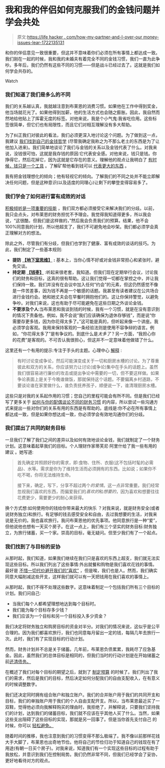 # 我和我的伴侣如何克服我们的金钱问题并学会共处

> 原文:[https://life hacker . com/how-my-partner-and-I-over-our money-issues-lear-1722135131](https://lifehacker.com/how-my-partner-and-i-overcame-our-money-issues-and-lear-1722135131)

和你的伴侣意见一致很重要，但这并不意味着你们必须在所有事情上都达成一致。我们刚在一起的时候，我和我的未婚夫有着完全不同的金钱习惯，我们一直为此争吵。多年后，我们仍然有这些不同的习惯——但是战斗已经过去了。这就是我们如何学会共存的。

Watch

### 我们知道了我们是多么的不同

我们的关系越认真，我就越注意到布莱恩的消费习惯。如果他在工作中得到奖金，他当场就花光了。如果他得到加薪，他的生活方式也会随之膨胀。因此，我自然而然地给他贴上了挥霍无度的标签。对他来说，我是个小气鬼:我省吃俭用。这些标签很简单，但它们也有局限性，而且它们对相互理解没有多大帮助。

为了纠正我们对彼此的看法，我们必须更深入地讨论这个问题。为了做到这一点，我建议 [我们找到自己的金钱哲学](http://twocents.lifehacker.com/find-your-money-philosophy-to-avoid-fights-with-your-1561096068) (尽管我确定我称之为不那么老土的东西是为了让他加入进来)。我们简单地谈论了我们与金钱的关系以及金钱代表了什么。对我来说，没钱很可怕，这就是我存钱的原因:它代表安全感。对他来说，钱只是钱。你挣得它，然后花掉它，因为这就是它存在的意义。理解他的观点让我明白了 [有时候，钱只是一个工具](http://twocents.lifehacker.com/think-of-money-as-a-tool-not-an-ideal-1686939120) 。了解矿帮他看到钱可以 [代表更大的东西](http://twocents.lifehacker.com/for-a-solid-financial-plan-find-out-why-money-is-impor-1696643469) 。

我有把金钱理想化的倾向；他有轻视它的倾向。了解我们的不同之处并不能立即解决任何问题，但是这种意识(以及适度的同理心)让剩下的攀登变得容易多了。

### 我们学会了如何进行富有成效的对话

[积极倾听是一项重要的技能](http://lifehacker.com/be-a-good-listener-328291) ，我们双方都必须接受它来解决我们的分歧。以前，我只会点头，对布莱恩的财务担忧不予理会。我觉得我知道得更多，所以我会说，“这很酷，但我们是这样做的，”然后我会负责我们的预算。结果，他不会 100%同意我的计划，所以他超支了，我们不可避免地会吵架。我们都必须学会真正理解对方的想法。

除此之外，尽管我们有分歧，但我们也学到了健康、富有成效的谈话的技巧。为此，我们制定了一些基本规则:

*   **提防** [**【地下室思维】**](http://twocents.lifehacker.com/beware-basement-thinking-when-talking-to-a-spouse-abo-1710508976) **:** 基本上，当你心情不好或对金钱非常担心和紧张时，避免交谈。
*   **持定期** [**【钱枣】**](http://lifehacker.com/keep-your-personal-finances-in-check-with-weekly-money-1684082022) :听起来很老套，我知道。但我们现在定期举行会议，讨论我们的财务和目标，这真的很有帮助。这让我们觉得一切都在掌控之中，并让我们保持一致。我们并没有在会议中加入任何“约会”的元素，但这仍然感觉不像是一件苦差事，因为钱不再是一个敏感的话题。我甚至有读者建议在公共场合进行金钱约会。她和她丈夫会在早餐时拥抱他们的。这让你保持警觉，以避免争吵。对我们来说，这也有助于尽可能避免在这些日期之外谈论金钱。
*   **不要涉及个人**:当布莱恩和我谈到钱的时候，我有一个习惯，就是在没有意识到的情况下责备他。例如，我不会说“我们应该确保为退休存够钱”，而是说“你需要存更多钱，因为你花得太多了。”这可能是真的，但听起来像一个讲座。我必须学会客观。我用来保持客观的一条经验法则是使用不容争辩的语言。例如，“你花得太多了”是有争议的。到底什么是*太多了*？另一方面，“我担心你的花费”是客观的。不可否认我很担心，但这并不一定意味着他做错了什么。

这里还有一个有用的提示:专注于手头的主题。心理中心 [解释](http://psychcentral.com/blog/archives/2009/04/14/9-steps-to-better-communication-today/?all=1) :

> 有时讨论变成争论，然后可能演变成关于一切和厨房水槽的讨论。为了尊重彼此和双方的关系，你应该努力让讨论(或争论)集中在手头的话题上。虽然我们很容易进行廉价的攻击或提出争论中需要的一切，但不要这样做。如果争论表面上是关于今晚谁做饭，那就保持这个话题。不要偏离乡村道路，不要谈论谁在家里做什么，谁负责抚养孩子，顺便说一下，谁清理厨房水槽。

这些只是对我的关系起作用的习惯；您自己的里程可能会有所不同。但是我们已经写了更多关于 [如何与你的配偶谈论不同的财务习惯](http://twocents.lifehacker.com/how-should-i-talk-to-my-spouse-about-our-different-fina-1679784629) 的内容，所以尝试一些沟通方式来提出一些对你们的关系有用的东西是有帮助的。底线是:你不必在所有事情上都达成一致，但是如果你想达成一致，你必须学会有效地沟通你们的分歧。

### 我们提出了共同的财务目标

一旦我们了解了我们之间的差异以及如何有效地谈论金钱，我们就制定了一个财务计划。这意味着起草我们的目标。个人理财作家蒂芙尼·阿里什给了我一些有用的建议 。她写道:

> 首先确定并照顾好你的需求，即:食物、住所、衣服(这不包括时髦的必需品)、水等。需求是你为了维持生活而必须拥有的东西。比如说；如果你不吃不喝，你将无法维持生命。
> 
> 接下来，确定，写下，分享不超过两个*的爱情*。这一点非常重要。我们经常忽视我们喜欢的东西，而偏爱我们的*喜欢的*和*想要的*，因为喜欢和想要往往花费更少，需要更少的耐心来获得。

换个方式想:如何使用你的钱给你带来最大的快乐 ？对我来说，就是财务安全(或者说财务独立)和旅行。有足够的钱去感受安全和自由，去过我想要的生活，对我来说是无价的。我也喜欢旅行。我问布莱恩他的优先事项。他同意旅行是一种“爱”，但他说他也想有一天买个房子。在这一点上，我们有三个坚实的财务目标:财务独立，为旅行储蓄，买一个家。崇高的目标，毫无疑问。但至少我们有了一个起点。

### 我们找到了与目标的妥协

从那时起，我们知道，如果我们继续在我们只是喜欢的东西上超支，我们就无法实现这些目标。所以我们列出了这些事情:外出就餐和购物是我们喜欢花钱的事情。最好是 [不惜一切代价避开我们的“喜欢”](http://twocents.lifehacker.com/use-warren-buffett-s-two-list-strategy-to-focus-on-fi-1663436711) ，但是唉，我们也是人。然而，我们确实同意大幅削减这些开支，这样我们就可以有一天把钱用在我们喜欢的事情上。

从那时起，我们不得不处理这些数字。这意味着制定一个包括我们所有三个目标的计划。我们问自己:

*   当我们每个人都希望理想地达到每个目标时。
*   我们能为每个目标存多少钱？
*   我们应该为一个目标和另一个目标投入多少资金？

我们决定将财务独立和购房目标的资金对半分。对我们的情况来说，这似乎是公平合理的。因为我们都喜欢旅行，我们也同意每月留出一定的钱，每隔几年去旅行一次。此时，我们有了实现目标的行动计划。

然而，财务计划并不总是关于储蓄。几年前，布莱恩负债累累，我耗尽了应急基金。因此，虽然我们的总体目标是相同的，但我们当时的行动计划是在开始储蓄之前[还清债务。](https://lifehacker.com/how-to-rebuild-your-finances-after-draining-your-emerge-1693213625)

在概述了我们对每个目标的期望之后，就到了 [制定预算](http://lifehacker.com/adult-budgeting-101-how-to-create-your-first-budget-in-1440446091) 的时候了。我们列出了我们的需求，然后是我们的目标，然后决定如何分配我们的自由支配收入，在有意义的时候调整数字。

我们还决定同时拥有组合账户和独立账户。我们的合并账户用于我们的共同开支和目标，我们的单独账户用于我们的个人自由支配开支。所以，当布莱恩最近买了一双鞋，觉得他必须向我解释购买的理由时，我拒绝了，并解释说，只要我们坚持我们的计划，达到我们的储蓄目标，我们就不应该在乎其他人买了什么。当然，如果这些支出阻碍了这些目标的实现，那就是另一回事了。但是当你首先支付自己 的时候，你可以 [轻松避免。](https://lifehacker.com/treat-savings-and-investments-like-a-bill-1511918460)

随着时间的推移，我也注意到我们的习惯变得不那么极端了。我不像以前那样花钱大手大脚了，布莱恩也出奇地节俭。他将自己的节俭归功于知道自己的钱现在有了用途(有朝一日买个房子)。对我来说，知道我们有一个实现这些目标的过程有助于我放松，并意识到我们在控制局势。我们仍然非常不同，但我们已经学会了妥协，更好地看待对方的观点。